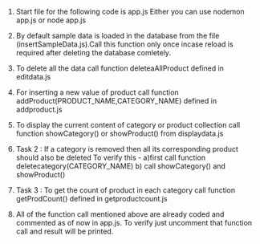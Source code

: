 1.  Start file for the following code is app.js
    Either you can use nodemon app.js  or node app.js

2. By default sample data is loaded in the database from the file (insertSampleData.js).Call this function only once incase reload is required after deleting the database comletely.

3. To delete all the data call function deleteaAllProduct defined in editdata.js

4. For inserting a new value of product call function addProduct(PRODUCT_NAME,CATEGORY_NAME) defined in addproduct.js

5. To display the current content of category or product collection call function showCategory() or showProduct() from displaydata.js

6. Task 2 : If a category is removed then all its corresponding product should also be deleted
    To verify this -
    a)first call function deletecategory(CATEGORY_NAME)
    b) call showCategory() and showProduct()


7. Task  3 : To  get the count of product in each category
    call function getProdCount() defined in getproductcount.js

8. All of the function call mentioned above are already coded and commented as of now in app.js. To verify just uncomment that function call and result will be printed.



